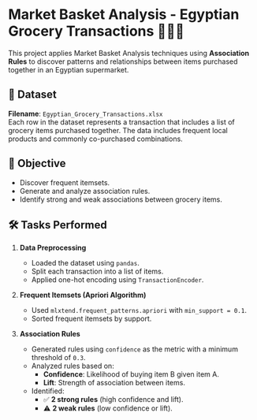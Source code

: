 # Market Basket Analysis - Egyptian Grocery Transactions 🛒🇪🇬

This project applies Market Basket Analysis techniques using **Association Rules** to discover patterns and relationships between items purchased together in an Egyptian supermarket.

## 📁 Dataset

**Filename**: `Egyptian_Grocery_Transactions.xlsx`  
Each row in the dataset represents a transaction that includes a list of grocery items purchased together. The data includes frequent local products and commonly co-purchased combinations.

## 🎯 Objective

- Discover frequent itemsets.
- Generate and analyze association rules.
- Identify strong and weak associations between grocery items.

## 🛠️ Tasks Performed

1. **Data Preprocessing**
   - Loaded the dataset using `pandas`.
   - Split each transaction into a list of items.
   - Applied one-hot encoding using `TransactionEncoder`.

2. **Frequent Itemsets (Apriori Algorithm)**
   - Used `mlxtend.frequent_patterns.apriori` with `min_support = 0.1`.
   - Sorted frequent itemsets by support.

3. **Association Rules**
   - Generated rules using `confidence` as the metric with a minimum threshold of `0.3`.
   - Analyzed rules based on:
     - **Confidence**: Likelihood of buying item B given item A.
     - **Lift**: Strength of association between items.
   - Identified:
     - ✅ **2 strong rules** (high confidence and lift).
     - ⚠️ **2 weak rules** (low confidence or lift).


